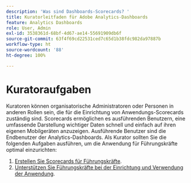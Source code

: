 ```yaml
---
description: 'Was sind Dashboards-Scorecards? '
title: Kuratorleitfaden für Adobe Analytics-Dashboards
feature: Analytics Dashboards
role: User, Admin
exl-id: 3538361d-68bf-4d67-ae14-55691909db6f
source-git-commit: 63f4f69cd22531ced7c65d1b38fdc982da97887b
workflow-type: ht
source-wordcount: '88'
ht-degree: 100%

---
```


# Kuratoraufgaben

Kuratoren können organisatorische Administratoren oder Personen in anderen Rollen sein, die für die Einrichtung von Anwendungs-Scorecards zuständig sind. Scorecards ermöglichen es ausführenden Benutzern, eine umfassende Darstellung wichtiger Daten schnell und einfach auf ihren eigenen Mobilgeräten anzuzeigen. Ausführende Benutzer sind die Endbenutzer der Analytics-Dashboards. Als Kurator sollten Sie die folgenden Aufgaben ausführen, um die Anwendung für Führungskräfte optimal einzurichten:

1. [Erstellen Sie Scorecards für Führungskräfte](/help/analyze/mobile-app/create-scorecard.md).
1. [Unterstützen Sie Führungskräfte bei der Einrichtung und Verwendung der Anwendung](/help/analyze/mobile-app/set-up-execs.md).




